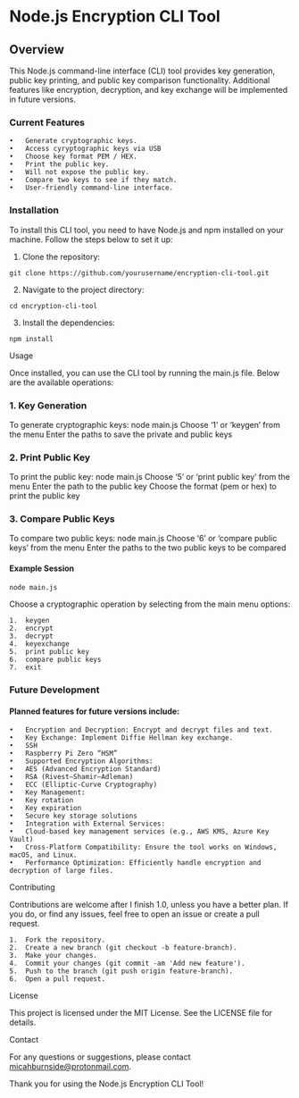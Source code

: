 # Node.js Encryption CLI Tool

## Overview

This Node.js command-line interface (CLI) tool provides key generation, public key printing, and public key comparison functionality. Additional features like encryption, decryption, and key exchange will be implemented in future versions.

### Current Features

	•	Generate cryptographic keys.
	•	Access cyryptographic keys via USB
	•	Choose key format PEM / HEX.
	•	Print the public key.
	•	Will not expose the public key.
	•	Compare two keys to see if they match.
	•	User-friendly command-line interface.

### Installation

To install this CLI tool, you need to have Node.js and npm installed on your machine. Follow the steps below to set it up:

1.	Clone the repository:
```shell
git clone https://github.com/yourusername/encryption-cli-tool.git

```
2.	Navigate to the project directory:
```shell
cd encryption-cli-tool
```

3.	Install the dependencies:
```shell
npm install
```

Usage

Once installed, you can use the CLI tool by running the main.js file. Below are the available operations:

### 1. Key Generation

To generate cryptographic keys:
node main.js
Choose ‘1’ or ‘keygen’ from the menu
Enter the paths to save the private and public keys

### 2. Print Public Key

To print the public key:
node main.js
Choose ‘5’ or ‘print public key’ from the menu
Enter the path to the public key
Choose the format (pem or hex) to print the public key

### 3. Compare Public Keys

To compare two public keys:
node main.js
Choose ‘6’ or ‘compare public keys’ from the menu
Enter the paths to the two public keys to be compared

#### Example Session
```shell
node main.js
```

Choose a cryptographic operation by selecting from the main menu options:

	1.	keygen
	2.	encrypt
	3.	decrypt
	4.	keyexchange
	5.	print public key
	6.	compare public keys
	7.	exit

##### 

### Future Development

#### Planned features for future versions include:

	•	Encryption and Decryption: Encrypt and decrypt files and text.
	•	Key Exchange: Implement Diffie Hellman key exchange.
	•	SSH
	•	Raspberry Pi Zero “HSM”
	•	Supported Encryption Algorithms:
	•	AES (Advanced Encryption Standard)
	•	RSA (Rivest–Shamir–Adleman)
	•	ECC (Elliptic-Curve Cryptography)
	•	Key Management:
	•	Key rotation
	•	Key expiration
	•	Secure key storage solutions
	•	Integration with External Services:
	•	Cloud-based key management services (e.g., AWS KMS, Azure Key Vault)
	•	Cross-Platform Compatibility: Ensure the tool works on Windows, macOS, and Linux.
	•	Performance Optimization: Efficiently handle encryption and decryption of large files.


Contributing

Contributions are welcome after I finish 1.0, unless you have a better plan. If you do, or find any issues, feel free to open an issue or create a pull request.

	1.	Fork the repository.
	2.	Create a new branch (git checkout -b feature-branch).
	3.	Make your changes.
	4.	Commit your changes (git commit -am 'Add new feature').
	5.	Push to the branch (git push origin feature-branch).
	6.	Open a pull request.

License

This project is licensed under the MIT License. See the LICENSE file for details.

Contact

For any questions or suggestions, please contact micahburnside@protonmail.com.

Thank you for using the Node.js Encryption CLI Tool!
